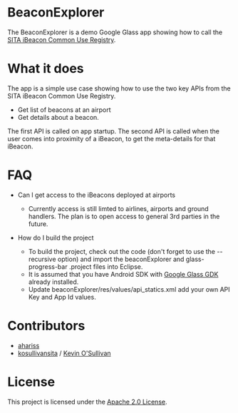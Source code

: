 BeaconExplorer
==============

The BeaconExplorer is a demo Google Glass app showing how to call the [SITA iBeacon Common Use Registry](https://www.developer.aero/BeaconRegistry).


What it does
============

The app is a simple use case showing how to use the two key APIs from the SITA iBeacon Common Use Registry. 

- Get list of beacons at an airport
- Get details about a beacon.

The first API is called on app startup. The second API is called when the user comes into proximity of a iBeacon, to get the meta-details for that iBeacon.

FAQ
===
- Can I get access to the iBeacons deployed at airports
  - Currently access is still limted to airlines, airports and ground handlers. The plan is to open access to general 3rd parties in the future. 

- How do I build the project
  - To build the project, check out the code (don't forget to use the --recursive option) and import the beaconExplorer and glass-progress-bar .project files into Eclipse. 
  - It is assumed that you have Android SDK with [Google Glass GDK](https://developers.google.com/glass/) already installed. 
  - Update beaconExplorer/res/values/api_statics.xml add your own API Key and App Id values. 


Contributors
============
* [ahariss](https://github.com/ahariss) 
* [kosullivansita](https://github.com/kosullivansita) / [Kevin O'Sullivan](http://www.sita.aero/surveys-reports/sita-lab)

License
=======

This project is licensed under the [Apache 2.0 License](http://www.apache.org/licenses/LICENSE-2.0.html).

